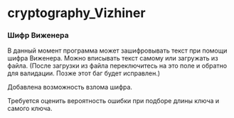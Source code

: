 # cryptography_Vizhiner
### Шифр Виженера

В данный момент программа может зашифровывать текст при помощи шифра Виженера. 
Можно вписывать текст самому или загружать из файла. (После загрузки из файла переключитесь на это поле и обратно для валидации. Позже этот баг будет исправлен.)

Добавлена возможность взлома шифра. 

Требуется оценить вероятность ошибки при подборе длины ключа и самого ключа. 


